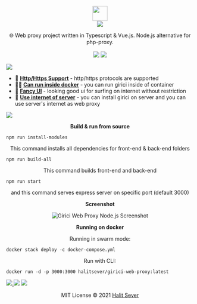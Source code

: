 <p align="center" class="logo-section">
<img src="https://i.ibb.co/LvysvJ5/Girici-1.png" height="40"/>
</br>
<img src="https://halitsever-api.vercel.app/api/repo-title?title=Girici">

<p align="center">
🌐 Web proxy project written in Typescript & Vue.js. Node.js alternative for php-proxy.
<br/>
<br/>
<img src="https://img.shields.io/github/sponsors/halitsever"/> 
  <img src="https://img.shields.io/github/license/halitsever/girici-web-proxy"/> 
</p>
</p>

<a align="center">
<img src="https://halitsever-api.vercel.app/api/details"/>
</a>

- 📝 [**Http/Https Support**](#) - http/https protocols are supported
- 🧑‍💻 [**Can run inside docker**](#) - you can run girici inside of container
- 🎨 [**Fancy UI**](#) - looking good ui for surfing on internet without restriction
- 🎨 [**Use internet of server**](#) - you can install girici on server and you can use server's internet as web proxy

<a align="center" >
<img src="https://halitsever-api.vercel.app/api/installation"/>
</a>

<p align="center">
<b>Build & run from source</b>
</p>

```
npm run install-modules
```

<p align="center">
This command installs all dependencies for front-end & back-end folders
</p>

```
npm run build-all
```

<p align="center">This command builds front-end and back-end</p>

```
npm run start
```

<p align="center">and this command serves express server on specific port (default 3000)</p>
<p align="center">
<b>Screenshot</b>
</p>
<p align="center">
<img src="https://assets.halit.org/assets/github-repos/screenshots/girici-screenshot.png" alt="Girici Web Proxy Node.js Screenshot"/>
</p>

<p align="center">
<b>Running on docker</b>
</p>
<p align="center">Running in swarm mode:</p>

```
docker stack deploy -c docker-compose.yml
```

<p align="center">Run with CLI:</p>

```
docker run -d -p 3000:3000 halitsever/girici-web-proxy:latest
```

<a align="center" href="https://github.com/halitsever/girici-web-proxy/issues">
<img src="https://halitsever-api.vercel.app/api/issue"/>
</a>

<a align="center">
<img src="https://halitsever-api.vercel.app/api/sponsor"/>
</a>

<a align="center">
<img src="https://halitsever-api.vercel.app/api/license"/>
</a>

<p align="center">
  MIT License © 2021 <a href="https://www.github.com/halitsever">Halit Sever</a>
</p>
